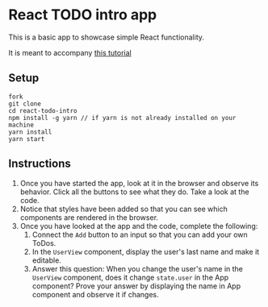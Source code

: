 # React TODO intro app

This is a basic app to showcase simple React functionality.

It is meant to accompany [this tutorial](https://github.com/gSchool/cnd-timeline/blob/master/react/react-intro.md)

## Setup

```
fork
git clone
cd react-todo-intro
npm install -g yarn // if yarn is not already installed on your machine
yarn install
yarn start
```

## Instructions

1. Once you have started the app, look at it in the browser and observe its behavior.  Click all the buttons to see what they do.  Take a look at the code.
1. Notice that styles have been added so that you can see which components are rendered in the browser.
1. Once you have looked at the app and the code, complete the following:
    1. Connect the `Add` button to an input so that you can add your own ToDos.
    1. In the `UserView` component, display the user's last name and make it editable.
    1. Answer this question: When you change the user's name in the `UserView` component, does it change `state.user` in the App component? Prove your answer by displaying the name in App component and observe it if changes.